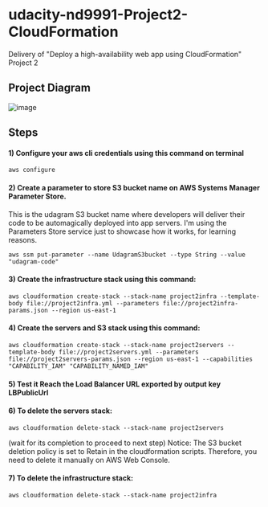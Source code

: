# udacity-nd9991-Project2-CloudFormation
Delivery of "Deploy a high-availability web app using CloudFormation" Project 2

## Project Diagram
![image](https://user-images.githubusercontent.com/34523962/126241853-84fc2da1-1cd4-4b15-8b38-39fa9c8503f8.png)

## Steps
#### 1) Configure your aws cli credentials using this command on terminal

`aws configure`

#### 2) Create a parameter to store S3 bucket name on AWS Systems Manager Parameter Store. 
This is the udagram S3 bucket name where developers will deliver their code to be automagically deployed into app servers. 
I'm using the Parameters Store service just to showcase how it works, for learning reasons.

`aws ssm put-parameter --name UdagramS3bucket --type String --value "udagram-code"`

#### 3) Create the infrastructure stack using this command:

`aws cloudformation create-stack --stack-name project2infra --template-body file://project2infra.yml --parameters file://project2infra-params.json --region us-east-1`

#### 4) Create the servers and S3 stack using this command: 

`aws cloudformation create-stack --stack-name project2servers --template-body file://project2servers.yml --parameters file://project2servers-params.json --region us-east-1 --capabilities "CAPABILITY_IAM" "CAPABILITY_NAMED_IAM"`

#### 5) Test it Reach the Load Balancer URL exported by output key LBPublicUrl

#### 6) To delete the servers stack:

`aws cloudformation delete-stack --stack-name project2servers`

(wait for its completion to proceed to next step)
Notice: The S3 bucket deletion policy is set to Retain in the cloudformation scripts. Therefore, you need to delete it manually on AWS Web Console.

#### 7) To delete the infrastructure stack:

`aws cloudformation delete-stack --stack-name project2infra`
